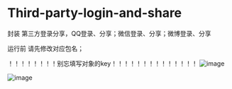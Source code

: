 # Third-party-login-and-share
封装 第三方登录分享，QQ登录、分享；微信登录、分享；微博登录、分享

运行前 请先修改对应包名；

！！！！！！！！别忘填写对象的key！！！！！！！！！！！！！！
![image](https://github.com/binbinsong/Third-party-login-and-share/blob/master/app/Screenshot_2016-04-15-18-43-21-530_SinaLogin1.png)

![image](https://github.com/binbinsong/Third-party-login-and-share/blob/master/app/Screenshot_2016-04-15-18-43-26-898_SinaLogin1.png)

